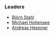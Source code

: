 ### Leaders
* [Björn Stahl](mailto:)
* [Michael Hohensee](mailto:michael.hohensee@owasp.org)
* [Andreas Heppner](mailto:)

